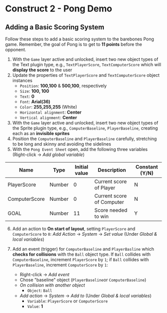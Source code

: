 # Construct 2 - Pong Demo

## Adding a Basic Scoring System

Follow these steps to add a basic scoring system to the barebones Pong game.  Remember, the goal of Pong is to get to **11 points** before the opponent. 

1. With the `Game` layer active and unlocked, insert two new object types of the Text plugin type, e.g., `TextPlayerScore`, `TextComputerScore` which will **display the score** to the user
2. Update the properties of `TextPlayerScore` and `TextComputerScore` object instances
    * `Position`: **100,100** &amp; **500,100**, respectively 
    * `Size`: **100, 100**
    * `Text`: **0**
    * `Font`: **Arial(36)**
    * `Color`: **255,255,255** (White)
    * `Horizontal alignment`: **Center**
    * `Vertical alignment`: **Center**
3. With the `Game` layer active and unlocked, insert two new object types of the Sprite plugin type, e.g., `ComputerBaseline`, `PlayerBaseline`, creating each as an **invisible sprites**
4. Position the `ComputerBaseline` and `PlayerBaseline` carefully, stretching to be long and skinny and avoiding the sidelines
5. With the `Pong Event Sheet` open, add the following three variables (Right-click -> *Add global variable*)

Name | Type | Initial value  | Description | Constant (Y/N)
--- | --- | --- | --- | ---
PlayerScore   | Number | 0 | Current score of Player  | N
ComputerScore | Number | 0 | Current score of Computer| N
GOAL  | Number | 11 | Score needed to win | Y

6. Add an action to **On start of layout**, setting `PlayerScore` and `ComputerScore` to `0`: *Add Action* -> *System* -> *Set value* (Under *Global &amp; local variables*) 

7. Add an event (trigger) for `ComputerBaseline` and `PlayerBasline` which **checks for collisions** with the `Ball` object type. If `Ball` collides with `ComputerBaseline`, increment `PlayerScore` by `1`; if `Ball` collides with `PlayerBaseline`, increment `ComputerScore` by `1`:
    * Right-click -> *Add event*
    * Chose "baseline" object (`PlayerBaseline`or `ComputerBaseline`)
    * *On collision with another object*
        * `Object`: `Ball`
    * *Add action* -> *System* -> *Add to* (Under *Global &amp; local variables*) 
        * `Variable`: `PlayerScore` or `ComputerScore`
        * `Value`: **1**
    
    
    